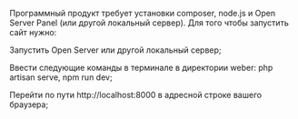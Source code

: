 Программный продукт требует установки composer, node.js и Open Server Panel (или другой локальный сервер). Для того чтобы запустить сайт нужно: 

Запустить Open Server или другой локальный сервер; 

Ввести следующие команды в терминале в директории weber: php artisan serve, npm run dev; 

Перейти по пути http://localhost:8000 в адресной строке вашего браузера; 
